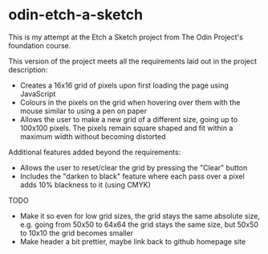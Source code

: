 # odin-etch-a-sketch

This is my attempt at the Etch a Sketch project from The Odin Project's foundation course.

This version of the project meets all the requirements laid out in the project description:

* Creates a 16x16 grid of pixels upon first loading the page using JavaScript
* Colours in the pixels on the grid when hovering over them with the mouse similar to using a pen on paper
* Allows the user to make a new grid of a different size, going up to 100x100 pixels. The pixels remain square shaped and fit within a maximum width without becoming distorted

Additional features added beyond the requirements:
* Allows the user to reset/clear the grid by pressing the "Clear" button
* Includes the "darken to black" feature where each pass over a pixel adds 10% blackness to it (using CMYK)

TODO
* Make it so even for low grid sizes, the grid stays the same absolute size, e.g. going from 50x50 to 64x64 the grid stays the same size, but 50x50 to 10x10 the grid becomes smaller
* Make header a bit prettier, maybe link back to github homepage site